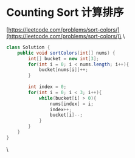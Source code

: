 # Counting Sort 计算排序

[https://leetcode.com/problems/sort-colors/](https://leetcode.com/problems/sort-colors/)\
\


```java
class Solution {
    public void sortColors(int[] nums) {
        int[] bucket = new int[3];
        for(int i = 0; i < nums.length; i++){
            bucket[nums[i]]++;
        }
        
        int index = 0;
        for(int i = 0; i < 3; i++){
            while(bucket[i] > 0){
                nums[index] = i;
                index++;
                bucket[i]--;
            }
        }
    }
}
```

\
